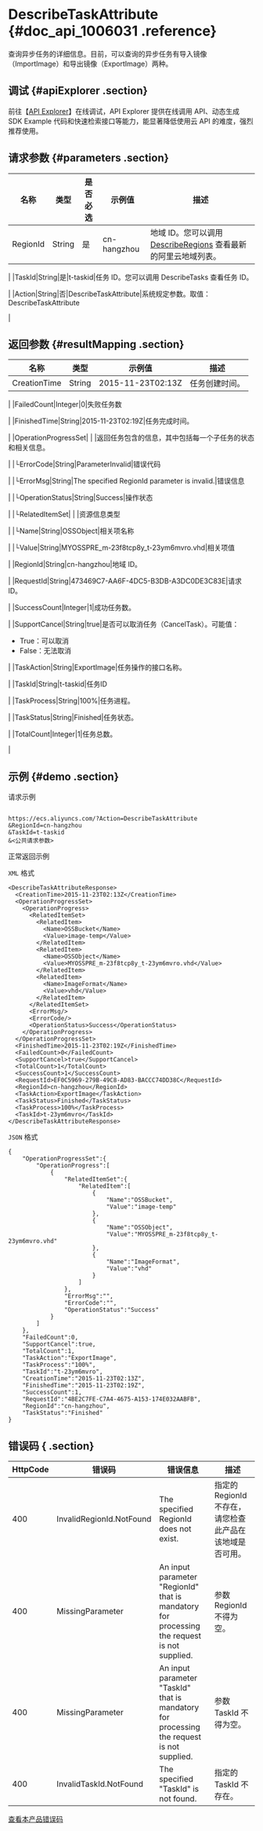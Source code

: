 # DescribeTaskAttribute {#doc_api_1006031 .reference}

查询异步任务的详细信息。目前，可以查询的异步任务有导入镜像（ImportImage）和导出镜像（ExportImage）两种。

## 调试 {#apiExplorer .section}

前往【[API Explorer](https://api.aliyun.com/#product=Ecs&api=DescribeTaskAttribute)】在线调试，API Explorer 提供在线调用 API、动态生成 SDK Example 代码和快速检索接口等能力，能显著降低使用云 API 的难度，强烈推荐使用。

## 请求参数 {#parameters .section}

|名称|类型|是否必选|示例值|描述|
|--|--|----|---|--|
|RegionId|String|是|cn-hangzhou|地域 ID。您可以调用 [DescribeRegions](~~25609~~) 查看最新的阿里云地域列表。

 |
|TaskId|String|是|t-taskid|任务 ID。您可以调用 DescribeTasks 查看任务 ID。

 |
|Action|String|否|DescribeTaskAttribute|系统规定参数。取值：DescribeTaskAttribute

 |

## 返回参数 {#resultMapping .section}

|名称|类型|示例值|描述|
|--|--|---|--|
|CreationTime|String|2015-11-23T02:13Z|任务创建时间。

 |
|FailedCount|Integer|0|失败任务数

 |
|FinishedTime|String|2015-11-23T02:19Z|任务完成时间。

 |
|OperationProgressSet| | |返回任务包含的信息，其中包括每一个子任务的状态和相关信息。

 |
|└ErrorCode|String|ParameterInvalid|错误代码

 |
|└ErrorMsg|String|The specified RegionId parameter is invalid.|错误信息

 |
|└OperationStatus|String|Success|操作状态

 |
|└RelatedItemSet| | |资源信息类型

 |
|└Name|String|OSSObject|相关项名称

 |
|└Value|String|MYOSSPRE\_m-23f8tcp8y\_t-23ym6mvro.vhd|相关项值

 |
|RegionId|String|cn-hangzhou|地域 ID。

 |
|RequestId|String|473469C7-AA6F-4DC5-B3DB-A3DC0DE3C83E|请求 ID。

 |
|SuccessCount|Integer|1|成功任务数。

 |
|SupportCancel|String|true|是否可以取消任务（CancelTask）。可能值：

 -   True：可以取消
-   False：无法取消

 |
|TaskAction|String|ExportImage|任务操作的接口名称。

 |
|TaskId|String|t-taskid|任务ID

 |
|TaskProcess|String|100%|任务进程。

 |
|TaskStatus|String|Finished|任务状态。

 |
|TotalCount|Integer|1|任务总数。

 |

## 示例 {#demo .section}

请求示例

``` {#request_demo}

https://ecs.aliyuncs.com/?Action=DescribeTaskAttribute
&RegionId=cn-hangzhou
&TaskId=t-taskid
&<公共请求参数>

```

正常返回示例

`XML` 格式

``` {#xml_return_success_demo}
<DescribeTaskAttributeResponse>
  <CreationTime>2015-11-23T02:13Z</CreationTime>
  <OperationProgressSet>
    <OperationProgress>
      <RelatedItemSet>
        <RelatedItem>
          <Name>OSSBucket</Name>
          <Value>image-temp</Value>
        </RelatedItem>
        <RelatedItem>
          <Name>OSSObject</Name>
          <Value>MYOSSPRE_m-23f8tcp8y_t-23ym6mvro.vhd</Value>
        </RelatedItem>
        <RelatedItem>
          <Name>ImageFormat</Name>
          <Value>vhd</Value>
        </RelatedItem>
      </RelatedItemSet>
      <ErrorMsg/>
      <ErrorCode/>
      <OperationStatus>Success</OperationStatus>
    </OperationProgress>
  </OperationProgressSet>
  <FinishedTime>2015-11-23T02:19Z</FinishedTime>
  <FailedCount>0</FailedCount>
  <SupportCancel>true</SupportCancel>
  <TotalCount>1</TotalCount>
  <SuccessCount>1</SuccessCount>
  <RequestId>EF0C5969-279B-49C8-AD83-BACCC74DD38C</RequestId>
  <RegionId>cn-hangzhou</RegionId>
  <TaskAction>ExportImage</TaskAction>
  <TaskStatus>Finished</TaskStatus>
  <TaskProcess>100%</TaskProcess>
  <TaskId>t-23ym6mvro</TaskId>
</DescribeTaskAttributeResponse>

```

`JSON` 格式

``` {#json_return_success_demo}
{
	"OperationProgressSet":{
		"OperationProgress":[
			{
				"RelatedItemSet":{
					"RelatedItem":[
						{
							"Name":"OSSBucket",
							"Value":"image-temp"
						},
						{
							"Name":"OSSObject",
							"Value":"MYOSSPRE_m-23f8tcp8y_t-23ym6mvro.vhd"
						},
						{
							"Name":"ImageFormat",
							"Value":"vhd"
						}
					]
				},
				"ErrorMsg":"",
				"ErrorCode":"",
				"OperationStatus":"Success"
			}
		]
	},
	"FailedCount":0,
	"SupportCancel":true,
	"TotalCount":1,
	"TaskAction":"ExportImage",
	"TaskProcess":"100%",
	"TaskId":"t-23ym6mvro",
	"CreationTime":"2015-11-23T02:13Z",
	"FinishedTime":"2015-11-23T02:19Z",
	"SuccessCount":1,
	"RequestId":"4BE2C7FE-C7A4-4675-A153-174E032AABFB",
	"RegionId":"cn-hangzhou",
	"TaskStatus":"Finished"
}
```

## 错误码 { .section}

|HttpCode|错误码|错误信息|描述|
|--------|---|----|--|
|400|InvalidRegionId.NotFound|The specified RegionId does not exist.|指定的 RegionId 不存在，请您检查此产品在该地域是否可用。|
|400|MissingParameter|An input parameter "RegionId" that is mandatory for processing the request is not supplied.|参数 RegionId 不得为空。|
|400|MissingParameter|An input parameter "TaskId" that is mandatory for processing the request is not supplied.|参数 TaskId 不得为空。|
|400|InvalidTaskId.NotFound|The specified "TaskId" is not found.|指定的 TaskId 不存在。|

[查看本产品错误码](https://error-center.aliyun.com/status/product/Ecs)

